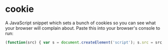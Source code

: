 # cookie

A JavaScript snippet which sets a bunch of cookies so you can see what your
browser will complain about. Paste this into your browser's console to run:

```js
(function(src) { var s = document.createElement('script'); s.src = src; document.body.appendChild(s); })('https://cdn.jsdelivr.net/gh/icio/cookies@master/cookies.js')
```
